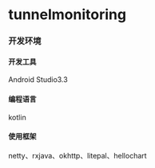 # tunnelmonitoring
### 开发环境
#### 开发工具
Android Studio3.3
#### 编程语言
kotlin
#### 使用框架
netty、rxjava、okhttp、litepal、hellochart
